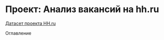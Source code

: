 # Проект: Анализ вакансий на hh.ru

[Датасет проекта HH.ru](https://drive.google.com/drive/folders/1oPj7pXRbUBgYSIajASwxCFiXqAFRbhL9?usp=sharing) 

Оглавление
